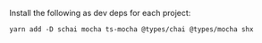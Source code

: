 Install the following as dev deps for each project:
```
yarn add -D schai mocha ts-mocha @types/chai @types/mocha shx
```